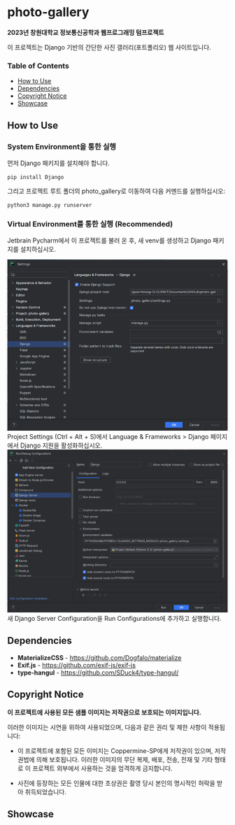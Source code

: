 # photo-gallery
**2023년 창원대학교 정보통신공학과 웹프로그래밍 텀프로젝트**

이 프로젝트는 Django 기반의 간단한 사진 갤러리(포트폴리오) 웹 사이트입니다. 

### Table of Contents
- [How to Use](#how-to-use)
- [Dependencies](#dependencies)
- [Copyright Notice](#copyright-notice)
- [Showcase](#showcase)

## How to Use

### System Environment을 통한 실행

먼저 Django 패키지를 설치해야 합니다.
```
pip install Django
```
그리고 프로젝트 루트 폴더의 photo_gallery로 이동하여 다음 커멘드를 실행하십시오:
```
python3 manage.py runserver
```

### Virtual Environment를 통한 실행 (Recommended)
Jetbrain Pycharm에서 이 프로젝트를 불러 온 후, 새 venv를 생성하고 Django 패키지를 설치하십시오.


<img src="images/how-to-use/settings.png" style="width: 600px">
Project Settings (Ctrl + Alt + S)에서 Language & Frameworks > Django 페이지에서 Django 지원을 활성화하십시오.



<img src="images/how-to-use/runconfig.png" style="width: 600px">
새 Django Server Configuration을 Run Configurations에 추가하고 실행합니다.


## Dependencies
- **MaterializeCSS** - https://github.com/Dogfalo/materialize
- **Exif.js** - https://github.com/exif-js/exif-js
- **type-hangul** - https://github.com/SDuck4/type-hangul/

## Copyright Notice
**이 프로젝트에 사용된 모든 샘플 이미지는 저작권으로 보호되는 이미지입니다.**

이러한 이미지는 시연을 위하여 사용되었으며, 다음과 같은 권리 및 제한 사항이 적용됩니다:

- 이 프로젝트에 포함된 모든 이미지는 Coppermine-SP에게 저작권이 있으며, 저작권법에 의해 보호됩니다. 이러한 이미지의 무단 복제, 배포, 전송, 전재 및 기타 형태로 이 프로젝트 외부에서 사용하는 것을 엄격하게 금지합니다.
  
- 사진에 등장하는 모든 인물에 대한 초상권은 촬영 당시 본인의 명시적인 허락을 받아 취득되었습니다.
  

## Showcase



